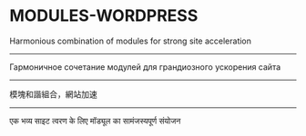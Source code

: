 # MODULES-WORDPRESS
Harmonious combination of modules for strong site acceleration
<hr>
Гармоничное сочетание модулей для грандиозного ускорения сайта
<hr>
模塊和諧組合，網站加速
<hr>
एक भव्य साइट त्वरण के लिए मॉड्यूल का सामंजस्यपूर्ण संयोजन
